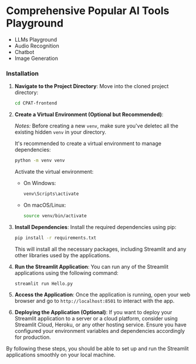 # Comprehensive Popular AI Tools Playground
- LLMs Playground
- Audio Recognition
- Chatbot
- Image Generation

### Installation
   
1. **Navigate to the Project Directory**:
   Move into the cloned project directory:
   ```bash
   cd CPAT-frontend
   ```

2. **Create a Virtual Environment (Optional but Recommended)**:
   
   _Notes:_ Before creating a new `venv`, make sure you've deletec all the existing hidden `venv` in your directory.

   It's recommended to create a virtual environment to manage dependencies:
   ```bash
   python -m venv venv
   ```
   Activate the virtual environment:
   - On Windows:
     ```bash
     venv\Scripts\activate
     ```
   - On macOS/Linux:
     ```bash
     source venv/bin/activate
     ```

3. **Install Dependencies**:
   Install the required dependencies using pip:
   ```bash
   pip install -r requirements.txt
   ```
   This will install all the necessary packages, including Streamlit and any other libraries used by the applications.

4. **Run the Streamlit Application**:
   You can run any of the Streamlit applications using the following command:
   ```bash
   streamlit run Hello.py
   ```

5. **Access the Application**:
   Once the application is running, open your web browser and go to `http://localhost:8501` to interact with the app.

6. **Deploying the Application (Optional)**:
   If you want to deploy your Streamlit application to a server or a cloud platform, consider using Streamlit Cloud, Heroku, or any other hosting service. Ensure you have configured your environment variables and dependencies accordingly for production.

By following these steps, you should be able to set up and run the Streamlit applications smoothly on your local machine.